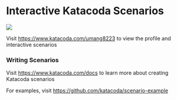 # Interactive Katacoda Scenarios

[![](http://shields.katacoda.com/katacoda/umang8223/count.svg)](https://www.katacoda.com/umang8223 "Get your profile on Katacoda.com")

Visit https://www.katacoda.com/umang8223 to view the profile and interactive scenarios

### Writing Scenarios
Visit https://www.katacoda.com/docs to learn more about creating Katacoda scenarios

For examples, visit https://github.com/katacoda/scenario-example
